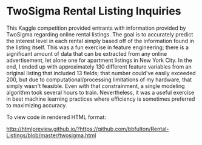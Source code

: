# TwoSigma Rental Listing Inquiries

This Kaggle competition provided entrants with information provided by TwoSigma regarding online rental listings.  The goal is to accurately predict the interest level in each rental simply based off of the information found in the listing itself.  This was a fun exercise in feature engineering; there is a significant amount of data that can be extracted from any online advertisement, let alone one for apartment listings in New York City.  In the end, I ended up with approximately 130 different feature variables from an original listing that included 13 fields; that number could've easily exceeded 200, but due to computational/processing limitations of my hardware, that simply wasn't feasible.  Even with that constrainment, a single modeling algorithm took several hours to train.  Nevertheless, it was a useful exercise in best machine learning practices where efficiency is sometimes preferred to maximizing accuracy.  

To view code in rendered HTML format:  

http://htmlpreview.github.io/?https://github.com/bbfulton/Rental-Listings/blob/master/twosigma.html
